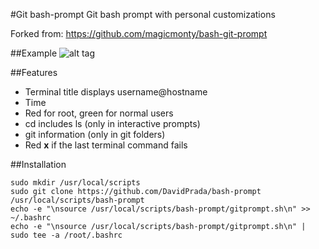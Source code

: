 #Git bash-prompt
Git bash prompt with personal customizations

Forked from: https://github.com/magicmonty/bash-git-prompt

##Example
![alt tag](https://raw.github.com/DavidPrada/bash-prompt/master/bash-prompt.png)

##Features
- Terminal title displays username@hostname
- Time
- Red for root, green for normal users
- cd includes ls (only in interactive prompts)
- git information (only in git folders)
- Red **x** if the last terminal command fails

##Installation
```
sudo mkdir /usr/local/scripts
sudo git clone https://github.com/DavidPrada/bash-prompt /usr/local/scripts/bash-prompt
echo -e "\nsource /usr/local/scripts/bash-prompt/gitprompt.sh\n" >> ~/.bashrc
echo -e "\nsource /usr/local/scripts/bash-prompt/gitprompt.sh\n" | sudo tee -a /root/.bashrc
```